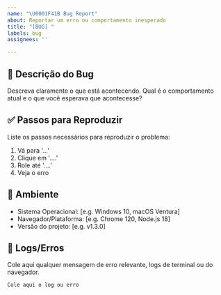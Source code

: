 ```yaml
---
name: "\U0001F41B Bug Report"
about: Reportar um erro ou comportamento inesperado
title: "[BUG] "
labels: bug
assignees: ''

---
```


## 🐞 Descrição do Bug

Descreva claramente o que está acontecendo. Qual é o comportamento atual e o que você esperava que acontecesse?

## ✅ Passos para Reproduzir

Liste os passos necessários para reproduzir o problema:

1. Vá para '...'
2. Clique em '....'
3. Role até '....'
4. Veja o erro

## 📱 Ambiente

- Sistema Operacional: [e.g. Windows 10, macOS Ventura]
- Navegador/Plataforma: [e.g. Chrome 120, Node.js 18]
- Versão do projeto: [e.g. v1.3.0]

## 🧾 Logs/Erros

Cole aqui qualquer mensagem de erro relevante, logs de terminal ou do navegador.

```bash
Cole aqui o log ou erro
```
